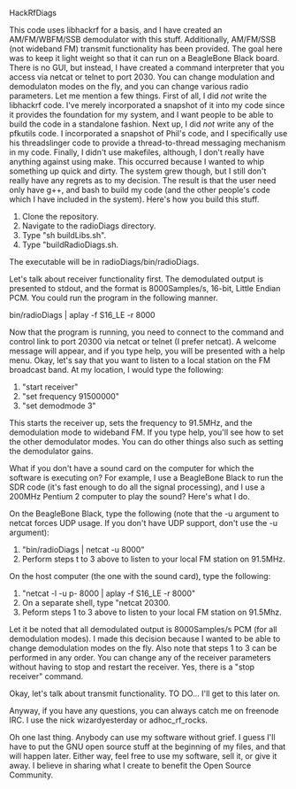 HackRfDiags

This code uses libhackrf for a basis, and I have created an AM/FM/WBFM/SSB demodulator with this stuff.  Additionally,
AM/FM/SSB (not wideband FM) transmit functionality has been provided.  The goal here was to keep it light weight so that it
can run on a BeagleBone Black board.  There is no GUI, but instead, I have created a command interpreter that you access
via netcat or telnet to port 2030.  You can change modulation and demodulaton modes on the fly, and you can change various
radio parameters.
Let me mention a few things.  First of all, I did *not* write the libhackrf code.  I've merely incorporated a snapshot of it
into my code since it provides the foundation for my system, and I want people to be able to build the code in a standalone
fashion.  Next up, I did *not* write any of the pfkutils code.  I incorporated a snapshot of Phil's code, and I specifically
use his threadslinger code to provide a thread-to-thread messaging mechanism in my code.  Finally, I didn't use makefiles,
although, I don't really have anything against using make.  This occurred because I wanted to whip something up quick and
dirty. The system grew though, but I still don't really have any regrets as to my decision.  The result is that the user
need only have g++, and bash to build my code (and the other people's code which I have included in the system).
Here's how you build this stuff.

1. Clone the repository.
2. Navigate to the radioDiags directory.
3. Type "sh buildLibs.sh".
4. Type "buildRadioDiags.sh.

The executable will be in radioDiags/bin/radioDiags.

Let's talk about receiver functionality first.
The demodulated output is presented to stdout, and the format is 8000Samples/s, 16-bit, Little Endian PCM.  You could
run the program in the following manner.

bin/radioDiags | aplay -f S16_LE -r 8000

Now that the program is running, you need to connect to the command and control link to port 20300 via netcat or telnet
(I prefer netcat).  A welcome message will appear, and if you type help, you will be presented with a help menu.  Okay, let's
say that you want to listen to a local station on the FM broadcast band.  At my location, I would type the following:

1. "start receiver"
2. "set frequency 91500000"
3. "set demodmode 3"

This starts the receiver up, sets the frequency to 91.5MHz, and the demodulation mode to wideband FM.  If you type help,
you'll see how to set the other demodulator modes.  You can do other things also such as setting the demodulator gains.

What if you don't have a sound card on the computer for which the software is executing on?  For example, I use a BeagleBone
Black to run the SDR code (it's fast enough to do all the signal processing), and I use a 200MHz Pentium 2 computer to
play the sound?  Here's what I do.

On the BeagleBone Black, type the following (note that the -u argument to netcat
forces UDP usage.  If you don't have UDP support, don't use the -u argument):
1. "bin/radioDiags | netcat -u <IP address of host computer> 8000"
2. Perform steps t to 3 above to listen to your local FM station on 91.5MHz.
  
On the host computer (the one with the sound card), type the following:
1. "netcat -l -u p- 8000 | aplay -f S16_LE -r 8000"
2. On a separate shell, type "netcat <IP address of BeagleBone Black> 20300.
3. Peform steps 1 to 3 above to listen to your local FM station on 91.5Mhz.
  
Let it be noted that all demodulated output is 8000Samples/s PCM (for all demodulation modes).  I made this decision
because I wanted to be able to change demodulation modes on the fly.  Also note that steps 1 to 3 can be performed in
any order.  You can change any of the receiver parameters without having to stop and restart the receiver.  Yes, there is
a "stop receiver" command.

Okay, let's talk about transmit functionality.
TO DO... I'll get to this later on.

Anyway, if you have any questions, you can always catch me on freenode IRC.  I use the nick wizardyesterday or adhoc_rf_rocks.

Oh one last thing.  Anybody can use my software without grief.  I guess I'll have to put the GNU open source stuff at the
beginning of my files, and that will happen later.  Either way, feel free to use my software, sell it, or give it away.  I
believe in sharing what I create to benefit the Open Source Community.

